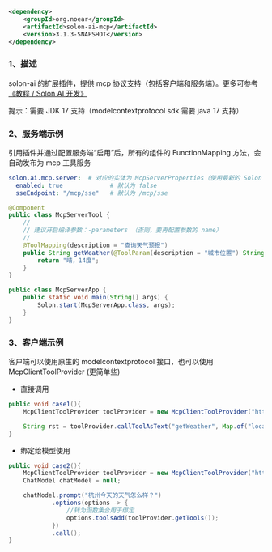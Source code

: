 ```xml
<dependency>
    <groupId>org.noear</groupId>
    <artifactId>solon-ai-mcp</artifactId>
    <version>3.1.3-SNAPSHOT</version>
</dependency>
```


### 1、描述

solon-ai 的扩展插件，提供 mcp 协议支持（包括客户端和服务端）。更多可参考 [《教程 / Solon AI 开发》](/article/learn-solon-ai)

提示：需要 JDK 17 支持（modelcontextprotocol sdk 需要 java 17 支持）

### 2、服务端示例

引用插件并通过配置服务端“启用”后，所有的组件的 FunctionMapping 方法，会自动发布为 mcp 工具服务

```yaml
solon.ai.mcp.server:  # 对应的实体为 McpServerProperties（使用最新的 Solon Idea Plugin 会自动提示）
  enabled: true             # 默认为 false
  sseEndpoint: "/mcp/sse"   # 默认为 /mcp/sse
```



```java
@Component
public class McpServerTool {
    //
    // 建议开启编译参数：-parameters （否则，要再配置参数的 name）
    //
    @ToolMapping(description = "查询天气预报")
    public String getWeather(@ToolParam(description = "城市位置") String location) {
        return "晴，14度";
    }
}

public class McpServerApp {
    public static void main(String[] args) {
        Solon.start(McpServerApp.class, args);
    }
}
```

### 3、客户端示例

客户端可以使用原生的 modelcontextprotocol 接口，也可以使用 McpClientToolProvider (更简单些)

* 直接调用

```java
public void case1(){
    McpClientToolProvider toolProvider = new McpClientToolProvider("http://localhost:8080/mcp/sse");

    String rst = toolProvider.callToolAsText("getWeather", Map.of("location", "杭州"));
}
```

* 绑定给模型使用

```java
public void case2(){
    McpClientToolProvider toolProvider = new McpClientToolProvider("http://localhost:8080/mcp/sse");
    ChatModel chatModel = null;

    chatModel.prompt("杭州今天的天气怎么样？")
            .options(options -> {
                //转为函数集合用于绑定
                options.toolsAdd(toolProvider.getTools());
            })
            .call();
}
```
